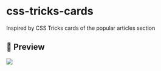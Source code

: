 # css-tricks-cards
Inspired by CSS Tricks cards of the popular articles section

## :gem: Preview

![](http://drive.google.com/uc?export=view&id=1qPuRdo-sY13KO0tpDsTdU80_em7aQwb3)
